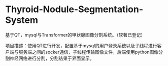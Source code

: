 # Thyroid-Nodule-Segmentation-System
基于QT，mysql与Transformer的甲状腺图像分割系统。（软著已登记）

项目描述：使用QT进行开发，配置基于mysql的用户登录系统以及子线程进行客户端与服务端之间的socker通信，子线程传输图像文件，后端使用python图像分割神经网络进行分割，分割结果于界面显示。


